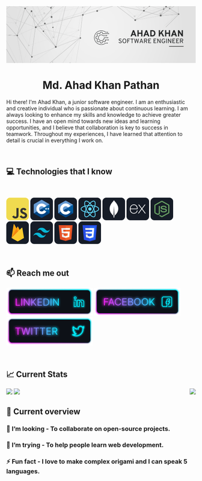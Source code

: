 <a href="https://www.linkedin.com/in/md-ahad-khan-pathan/">
<img src="./images/Ahad Khan LinkedIn Banner.png" />
</a>

<br/>

<h1 align="center"> Md. Ahad Khan Pathan </h1>
<P>Hi there! I'm Ahad Khan, a junior software engineer. I am an enthusiastic and creative individual who is passionate about continuous learning. I am always looking to enhance my skills and knowledge to achieve greater success. I have an open mind towards new ideas and learning opportunities, and I believe that collaboration is key to success in teamwork. Throughout my experiences, I have learned that attention to detail is crucial in everything I work on.</p>
  
<br/>

## :computer: Technologies that I know

<br>
<p>
<img src="./images/icons/JavaScript.png"/>
<img src="./images/icons/cpp.png"/>
<img src="./images/icons/c.png"/>

<img src="./images/icons/react.png"/>
<img src="./images/icons/mongo.png"/>
<img src="./images/icons/express.png"/>
<img src="./images/icons/node.png"/>

<img src="./images/icons/firebase.png"/>
<img src="./images/icons/tailwind.png"/>
<img src="./images/icons/HTML.png"/>
<img src="./images/icons/css.png"/>
</p>
<br/>

## :mailbox: Reach me out
[<img height="75" src="./images/icons/Linkedin.png">](https://www.linkedin.com/in/md-ahad-khan-pathan/)
[<img height="75" src="./images/icons/Facebook.png">](https://www.facebook.com/mdpk.ahad)
[<img height="75" src="./images/icons/Twitter.png">](https://www.linkedin.com/in/md-ahad-khan-pathan/)


<br />

## :chart_with_upwards_trend: Current Stats


<img align="right" height="180"  src="https://github-readme-stats.vercel.app/api?username=MD-AHAD-KHAN-PATHAN&theme=tokyonight&show_icons=true&hide_border=true&count_private=true">
<img height="180" src="https://github-readme-streak-stats.herokuapp.com/?user=MD-AHAD-KHAN-PATHAN&theme=tokyonight&hide_border=true">
<img src="https://github-readme-stats.vercel.app/api/top-langs/?username=MD-AHAD-KHAN-PATHAN&theme=vue-dark&show_icons=true&hide_border=true&layout=compact">

<br />

## :eyes: Current overview
 
### 👯 I’m looking - To collaborate on open-source projects. 
### 🤔 I’m trying - To help people learn web development. 
### ⚡ Fun fact - I love to make complex origami and I can speak 5 languages.


<br />
